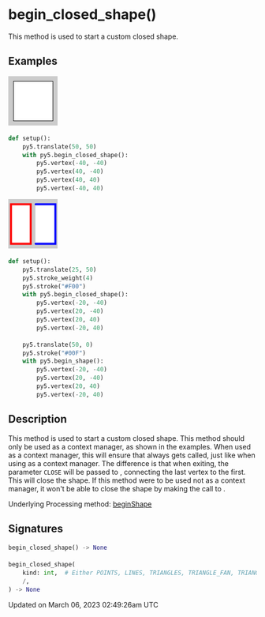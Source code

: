 # begin_closed_shape()

This method is used to start a custom closed shape.

## Examples

<div class="example-table">

<div class="example-row"><div class="example-cell-image">

![example picture for begin_closed_shape()](/images/reference/Sketch_begin_closed_shape_0.png)

</div><div class="example-cell-code">

```python
def setup():
    py5.translate(50, 50)
    with py5.begin_closed_shape():
        py5.vertex(-40, -40)
        py5.vertex(40, -40)
        py5.vertex(40, 40)
        py5.vertex(-40, 40)
```

</div></div>

<div class="example-row"><div class="example-cell-image">

![example picture for begin_closed_shape()](/images/reference/Sketch_begin_closed_shape_1.png)

</div><div class="example-cell-code">

```python
def setup():
    py5.translate(25, 50)
    py5.stroke_weight(4)
    py5.stroke("#F00")
    with py5.begin_closed_shape():
        py5.vertex(-20, -40)
        py5.vertex(20, -40)
        py5.vertex(20, 40)
        py5.vertex(-20, 40)

    py5.translate(50, 0)
    py5.stroke("#00F")
    with py5.begin_shape():
        py5.vertex(-20, -40)
        py5.vertex(20, -40)
        py5.vertex(20, 40)
        py5.vertex(-20, 40)
```

</div></div>

</div>

## Description

This method is used to start a custom closed shape. This method should only be used as a context manager, as shown in the examples. When used as a context manager, this will ensure that [](sketch_end_shape) always gets called, just like when using [](sketch_begin_shape) as a context manager. The difference is that when exiting, the parameter `CLOSE` will be passed to [](sketch_end_shape), connecting the last vertex to the first. This will close the shape. If this method were to be used not as a context manager, it won't be able to close the shape by making the call to [](sketch_end_shape).

Underlying Processing method: [beginShape](https://processing.org/reference/beginShape_.html)

## Signatures

```python
begin_closed_shape() -> None

begin_closed_shape(
    kind: int,  # Either POINTS, LINES, TRIANGLES, TRIANGLE_FAN, TRIANGLE_STRIP, QUADS, or QUAD_STRIP
    /,
) -> None
```

Updated on March 06, 2023 02:49:26am UTC
